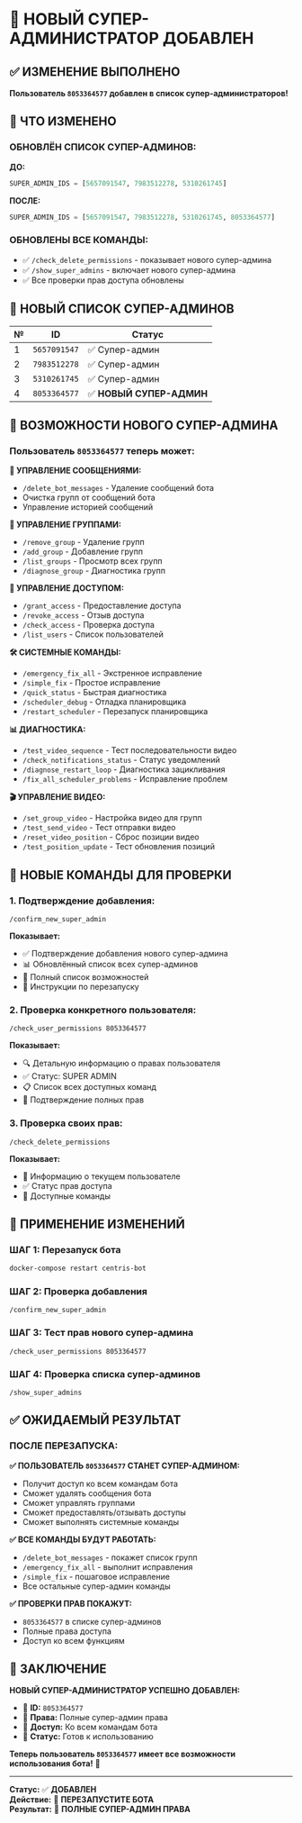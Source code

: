 # 👑 НОВЫЙ СУПЕР-АДМИНИСТРАТОР ДОБАВЛЕН

## ✅ ИЗМЕНЕНИЕ ВЫПОЛНЕНО

**Пользователь `8053364577` добавлен в список супер-администраторов!**

## 🔄 ЧТО ИЗМЕНЕНО

### **ОБНОВЛЁН СПИСОК СУПЕР-АДМИНОВ:**

**ДО:**
```python
SUPER_ADMIN_IDS = [5657091547, 7983512278, 5310261745]
```

**ПОСЛЕ:**
```python
SUPER_ADMIN_IDS = [5657091547, 7983512278, 5310261745, 8053364577]
```

### **ОБНОВЛЕНЫ ВСЕ КОМАНДЫ:**
- ✅ `/check_delete_permissions` - показывает нового супер-админа
- ✅ `/show_super_admins` - включает нового супер-админа
- ✅ Все проверки прав доступа обновлены

## 👑 НОВЫЙ СПИСОК СУПЕР-АДМИНОВ

| № | ID | Статус |
|---|----|--------|
| 1 | `5657091547` | ✅ Супер-админ |
| 2 | `7983512278` | ✅ Супер-админ |
| 3 | `5310261745` | ✅ Супер-админ |
| 4 | `8053364577` | ✅ **НОВЫЙ СУПЕР-АДМИН** |

## 💪 ВОЗМОЖНОСТИ НОВОГО СУПЕР-АДМИНА

### **Пользователь `8053364577` теперь может:**

**🔐 УПРАВЛЕНИЕ СООБЩЕНИЯМИ:**
- `/delete_bot_messages` - Удаление сообщений бота
- Очистка групп от сообщений бота
- Управление историей сообщений

**👥 УПРАВЛЕНИЕ ГРУППАМИ:**
- `/remove_group` - Удаление групп
- `/add_group` - Добавление групп
- `/list_groups` - Просмотр всех групп
- `/diagnose_group` - Диагностика групп

**🔑 УПРАВЛЕНИЕ ДОСТУПОМ:**
- `/grant_access` - Предоставление доступа
- `/revoke_access` - Отзыв доступа
- `/check_access` - Проверка доступа
- `/list_users` - Список пользователей

**🛠️ СИСТЕМНЫЕ КОМАНДЫ:**
- `/emergency_fix_all` - Экстренное исправление
- `/simple_fix` - Простое исправление
- `/quick_status` - Быстрая диагностика
- `/scheduler_debug` - Отладка планировщика
- `/restart_scheduler` - Перезапуск планировщика

**📊 ДИАГНОСТИКА:**
- `/test_video_sequence` - Тест последовательности видео
- `/check_notifications_status` - Статус уведомлений
- `/diagnose_restart_loop` - Диагностика зацикливания
- `/fix_all_scheduler_problems` - Исправление проблем

**🎬 УПРАВЛЕНИЕ ВИДЕО:**
- `/set_group_video` - Настройка видео для групп
- `/test_send_video` - Тест отправки видео
- `/reset_video_position` - Сброс позиции видео
- `/test_position_update` - Тест обновления позиций

## 🧪 НОВЫЕ КОМАНДЫ ДЛЯ ПРОВЕРКИ

### **1. Подтверждение добавления:**
```
/confirm_new_super_admin
```

**Показывает:**
- ✅ Подтверждение добавления нового супер-админа
- 📊 Обновлённый список всех супер-админов
- 💪 Полный список возможностей
- 🚀 Инструкции по перезапуску

### **2. Проверка конкретного пользователя:**
```
/check_user_permissions 8053364577
```

**Показывает:**
- 🔍 Детальную информацию о правах пользователя
- ✅ Статус: SUPER ADMIN
- 📋 Список всех доступных команд
- 💪 Подтверждение полных прав

### **3. Проверка своих прав:**
```
/check_delete_permissions
```

**Показывает:**
- 👤 Информацию о текущем пользователе
- ✅ Статус прав доступа
- 🎯 Доступные команды

## 🚀 ПРИМЕНЕНИЕ ИЗМЕНЕНИЙ

### **ШАГ 1: Перезапуск бота**
```bash
docker-compose restart centris-bot
```

### **ШАГ 2: Проверка добавления**
```
/confirm_new_super_admin
```

### **ШАГ 3: Тест прав нового супер-админа**
```
/check_user_permissions 8053364577
```

### **ШАГ 4: Проверка списка супер-админов**
```
/show_super_admins
```

## ✅ ОЖИДАЕМЫЙ РЕЗУЛЬТАТ

### **ПОСЛЕ ПЕРЕЗАПУСКА:**

**✅ ПОЛЬЗОВАТЕЛЬ `8053364577` СТАНЕТ СУПЕР-АДМИНОМ:**
- Получит доступ ко всем командам бота
- Сможет удалять сообщения бота
- Сможет управлять группами
- Сможет предоставлять/отзывать доступы
- Сможет выполнять системные команды

**✅ ВСЕ КОМАНДЫ БУДУТ РАБОТАТЬ:**
- `/delete_bot_messages` - покажет список групп
- `/emergency_fix_all` - выполнит исправления
- `/simple_fix` - пошаговое исправление
- Все остальные супер-админ команды

**✅ ПРОВЕРКИ ПРАВ ПОКАЖУТ:**
- `8053364577` в списке супер-админов
- Полные права доступа
- Доступ ко всем функциям

## 🎯 ЗАКЛЮЧЕНИЕ

**НОВЫЙ СУПЕР-АДМИНИСТРАТОР УСПЕШНО ДОБАВЛЕН:**

- 👑 **ID:** `8053364577`
- 💪 **Права:** Полные супер-админ права
- 🔐 **Доступ:** Ко всем командам бота
- 🚀 **Статус:** Готов к использованию

**Теперь пользователь `8053364577` имеет все возможности использования бота!** 🎉

---

**Статус:** ✅ **ДОБАВЛЕН**  
**Действие:** 🚀 **ПЕРЕЗАПУСТИТЕ БОТА**  
**Результат:** 👑 **ПОЛНЫЕ СУПЕР-АДМИН ПРАВА**
